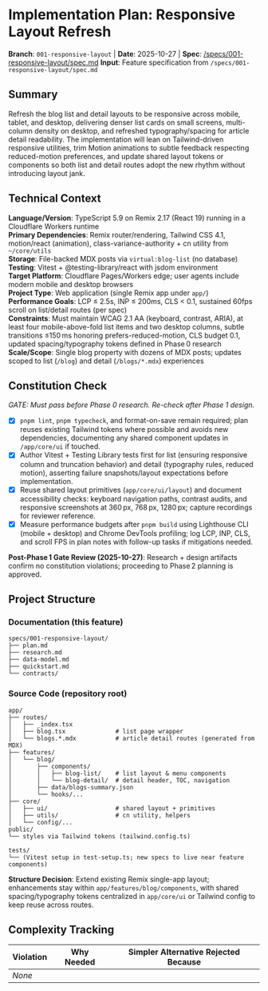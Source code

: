 # Implementation Plan: Responsive Layout Refresh

**Branch**: `001-responsive-layout` | **Date**: 2025-10-27 | **Spec**: [/specs/001-responsive-layout/spec.md](/specs/001-responsive-layout/spec.md)
**Input**: Feature specification from `/specs/001-responsive-layout/spec.md`

## Summary

Refresh the blog list and detail layouts to be responsive across mobile, tablet, and desktop, delivering denser list cards on small screens, multi-column density on desktop, and refreshed typography/spacing for article detail readability. The implementation will lean on Tailwind-driven responsive utilities, trim Motion animations to subtle feedback respecting reduced-motion preferences, and update shared layout tokens or components so both list and detail routes adopt the new rhythm without introducing layout jank.

## Technical Context

**Language/Version**: TypeScript 5.9 on Remix 2.17 (React 19) running in a Cloudflare Workers runtime  
**Primary Dependencies**: Remix router/rendering, Tailwind CSS 4.1, motion/react (animation), class-variance-authority + cn utility from `~/core/utils`  
**Storage**: File-backed MDX posts via `virtual:blog-list` (no database)  
**Testing**: Vitest + @testing-library/react with jsdom environment  
**Target Platform**: Cloudflare Pages/Workers edge; user agents include modern mobile and desktop browsers  
**Project Type**: Web application (single Remix app under `app/`)  
**Performance Goals**: LCP ≤ 2.5s, INP ≤ 200ms, CLS < 0.1, sustained 60fps scroll on list/detail routes (per spec)  
**Constraints**: Must maintain WCAG 2.1 AA (keyboard, contrast, ARIA), at least four mobile-above-fold list items and two desktop columns, subtle transitions ≤150 ms honoring prefers-reduced-motion, CLS budget 0.1, updated spacing/typography tokens defined in Phase 0 research  
**Scale/Scope**: Single blog property with dozens of MDX posts; updates scoped to list (`/blog`) and detail (`/blogs/*.mdx`) experiences

## Constitution Check

*GATE: Must pass before Phase 0 research. Re-check after Phase 1 design.*

- [x] `pnpm lint`, `pnpm typecheck`, and format-on-save remain required; plan reuses existing Tailwind tokens where possible and avoids new dependencies, documenting any shared component updates in `/app/core/ui` if touched.
- [x] Author Vitest + Testing Library tests first for list (ensuring responsive column and truncation behavior) and detail (typography rules, reduced motion), asserting failure snapshots/layout expectations before implementation.
- [x] Reuse shared layout primitives (`app/core/ui/layout`) and document accessibility checks: keyboard navigation paths, contrast audits, and responsive screenshots at 360 px, 768 px, 1280 px; capture recordings for reviewer reference.
- [x] Measure performance budgets after `pnpm build` using Lighthouse CLI (mobile + desktop) and Chrome DevTools profiling; log LCP, INP, CLS, and scroll FPS in plan notes with follow-up tasks if mitigations needed.

**Post-Phase 1 Gate Review (2025-10-27)**: Research + design artifacts confirm no constitution violations; proceeding to Phase 2 planning is approved.

## Project Structure

### Documentation (this feature)

```text
specs/001-responsive-layout/
├── plan.md
├── research.md
├── data-model.md
├── quickstart.md
└── contracts/
```

### Source Code (repository root)

```text
app/
├── routes/
│   ├── _index.tsx
│   ├── blog.tsx              # list page wrapper
│   └── blogs.*.mdx           # article detail routes (generated from MDX)
├── features/
│   └── blog/
│       ├── components/
│       │   ├── blog-list/    # list layout & menu components
│       │   └── blog-detail/  # detail header, TOC, navigation
│       ├── data/blogs-summary.json
│       └── hooks/...
├── core/
│   ├── ui/                   # shared layout + primitives
│   ├── utils/                # cn utility, helpers
│   └── config/...
public/
└── styles via Tailwind tokens (tailwind.config.ts)

tests/
└── (Vitest setup in test-setup.ts; new specs to live near feature components)
```

**Structure Decision**: Extend existing Remix single-app layout; enhancements stay within `app/features/blog/components`, with shared spacing/typography tokens centralized in `app/core/ui` or Tailwind config to keep reuse across routes.

## Complexity Tracking

| Violation | Why Needed | Simpler Alternative Rejected Because |
|-----------|------------|--------------------------------------|
| _None_ | | |

